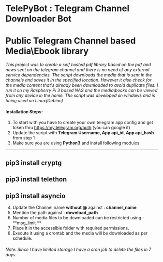 # TelePyBot : Telegram Channel Downloader Bot
# Public Telegram Channel based Media\Ebook library

*This project was to create a self hosted pdf library based on the pdf and news sent on the telegram channel  and there is no need of any external service dependencies.
The script downloads the media that is sent in the channels and saves it in the specified location. However it also check for the media content that's already been downloaded to avoid duplicate files.
I run it on my Raspberry Pi 3 based NAS and the media\books can be viewed from any device in the home.
The script was developed on windows and is being used on Linux(Debian)*

#### Installation Steps:
1)	To start with you have to create your own telegram app config and get token thru https://my.telegram.org/auth (you can google it)
2)	Update the  script with **Telegram Username, App api_id, App api_hash** from step 1
3)	Make sure you are using **Python3** and install following modules
------------
pip3 install cryptg
------------
pip3 install telethon
------------
pip3 install asyncio
------------
4)	Update the Channel name **without @** against : **channel_name**
5)	Mention the path against : **download_path**
6)  Number of media files to be downloaded can be restricted using : **msg_limit **
7)	Place it in the accessible folder with required permissions.
8)	Execute it using a crontab and the media will be downloaded as per schedule.

###### Note: *Since I have limited storage I have a cron job to delete the files in 7 days.*
